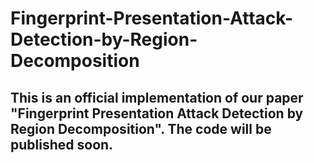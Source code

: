 # Fingerprint-Presentation-Attack-Detection-by-Region-Decomposition
## This is an official implementation of our paper "Fingerprint Presentation Attack Detection by Region Decomposition". The code will be published soon.
